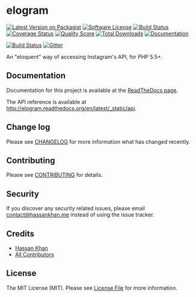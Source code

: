 # elogram

[![Latest Version on Packagist][ico-version]][link-packagist]
[![Software License][ico-license]](LICENSE.md)
[![Build Status][ico-travis]][link-travis]
[![Coverage Status][ico-scrutinizer]][link-scrutinizer]
[![Quality Score][ico-code-quality]][link-code-quality]
[![Total Downloads][ico-downloads]][link-downloads]
[![Documentation][ico-docs]][link-docs]

[![Build Status][ico-phpeye]][link-phpeye]
[![Gitter][ico-gitter]][link-gitter]

An "eloquent" way of accessing Instagram's API, for PHP 5.5+.

## Documentation

Documentation for this project is available at the [ReadTheDocs page][link-docs].

The API reference is available at http://elogram.readthedocs.org/en/latest/_static/api.

## Change log

Please see [CHANGELOG](CHANGELOG.md) for more information what has changed recently.

## Contributing

Please see [CONTRIBUTING](CONTRIBUTING.md) for details.

## Security

If you discover any security related issues, please email contact@hassankhan.me instead of using the issue tracker.

## Credits

- [Hassan Khan][link-author]
- [All Contributors][link-contributors]

## License

The MIT License (MIT). Please see [License File](LICENSE.md) for more information.

[ico-version]: https://img.shields.io/packagist/v/larabros/elogram.svg?style=flat-square
[ico-license]: https://img.shields.io/badge/license-MIT-brightgreen.svg?style=flat-square
[ico-travis]: https://img.shields.io/travis/larabros/elogram/master.svg?style=flat-square
[ico-scrutinizer]: https://img.shields.io/scrutinizer/coverage/g/larabros/elogram.svg?style=flat-square
[ico-code-quality]: https://img.shields.io/scrutinizer/g/larabros/elogram.svg?style=flat-square
[ico-downloads]: https://img.shields.io/packagist/dt/larabros/elogram.svg?style=flat-square
[ico-docs]: https://img.shields.io/badge/docs-latest-brightgreen.svg?style=flat-square
[ico-phpeye]: http://php-eye.com/badge/larabros/elogram/tested.svg?style=flat-square
[ico-gitter]: https://img.shields.io/gitter/room/larabros/elogram.svg?style=flat-square

[link-packagist]: https://packagist.org/packages/larabros/elogram
[link-travis]: https://travis-ci.org/larabros/elogram
[link-scrutinizer]: https://scrutinizer-ci.com/g/larabros/elogram/code-structure
[link-code-quality]: https://scrutinizer-ci.com/g/larabros/elogram
[link-downloads]: https://packagist.org/packages/larabros/elogram
[link-docs]: http://elogram.readthedocs.org/en/latest
[link-phpeye]: http://php-eye.com/package/larabros/elogram
[link-gitter]: https://gitter.im/larabros/elogram
[link-author]: https://github.com/hassankhan
[link-contributors]: ../../contributors
